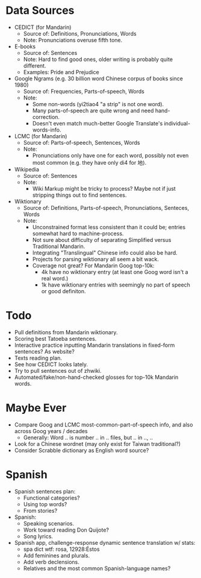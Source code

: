 # Data Sources
- CEDICT (for Mandarin)
  - Source of: Definitions, Pronunciations, Words
  - Note: Pronunciations overuse fifth tone.
- E-books
  - Source of: Sentences
  - Note: Hard to find good ones, older writing is probably quite different.
  - Examples: Pride and Prejudice
- Google Ngrams (e.g. 30 billion word Chinese corpus of books since 1980)
  - Source of: Frequencies, Parts-of-speech, Words
  - Note:
    - Some non-words (yi2tiao4 "a strip" is not one word).
    - Many parts-of-speech are quite wrong and need hand-correction.
    - Doesn't even match much-better Google Translate's individual-words-info.
- LCMC (for Mandarin)
  - Source of: Parts-of-speech, Sentences, Words
  - Note:
    - Pronunciations only have one for each word, possibly not even
      most common (e.g. they have only di4 for 地).
- Wikipedia
  - Source of: Sentences
  - Note:
    - Wiki Markup might be tricky to process? Maybe not if just stripping
      things out to find sentences.
- Wiktionary
  - Source of: Definitions, Parts-of-speech, Pronunciations, Senteces, Words
  - Note:
    - Unconstrained format less consistent than it could be;
      entries somewhat hard to machine-process.
    - Not sure about difficulty of separating
      Simplified versus Traditional Mandarin.
    - Integrating "Translingual" Chinese info could also be hard.
    - Projects for parsing wiktionary all seem a bit wack.
    - Coverage not great? For Mandarin Goog top-10k:
      - 4k have no wiktionary entry (at least one Goog word isn't a real word.)
      - 1k have wiktionary entries with seemingly no part of speech or
        good definiton.

# Todo
- Pull definitions from Mandarin wiktionary.
- Scoring best Tatoeba sentences.
- Interactive practice inputting Mandarin translations in fixed-form sentences?
  As website?
- Texts reading plan.
- See how CEDICT looks lately.
- Try to pull sentences out of zhwiki.
- Automated/fake/non-hand-checked glosses for top-10k Mandarin words.

# Maybe Ever
- Compare Goog and LCMC most-common-part-of-speech info, and also across
  Goog years / decades
  - Generally: Word .. is number .. in .. files, but .. in .., ..
- Look for a Chinese wordnet (may only exist for Taiwan traditional?)
- Consider Scrabble dictionary as English word source?

# Spanish
- Spanish sentences plan:
  - Functional categories?
  - Using top words?
  - From stories?
- Spanish:
  - Speaking scenarios.
  - Work toward reading Don Quijote?
  - Song lyrics.
- Spanish app, challenge-response dynamic sentence translation w/ stats:
  - spa dict wtf: rosa, 12928:Éstos
  - Add feminines and plurals.
  - Add verb declensions.
  - Relatives and the most common Spanish-language names?
